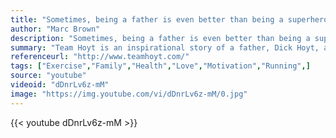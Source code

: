 ```yaml
---
title: "Sometimes, being a father is even better than being a superhero."
author: "Marc Brown"
description: "Sometimes, being a father is even better than being a superhero. - Marc Brown quotes from GetInspired365.com"
summary: "Team Hoyt is an inspirational story of a father, Dick Hoyt, and his son, Rick, who compete together in marathons and triathlons across the country. Team Hoyt strives to help those who are physically disabled become active members of the community. Team Hoyt's message is simple, 'Yes You Can!'"
referenceurl: "http://www.teamhoyt.com/"
tags: ["Exercise","Family","Health","Love","Motivation","Running",]
source: "youtube"
videoid: "dDnrLv6z-mM"
image: "https://img.youtube.com/vi/dDnrLv6z-mM/0.jpg"
---
```


{{< youtube dDnrLv6z-mM >}}
